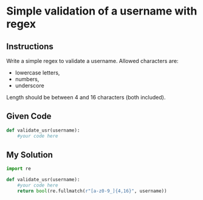 # Simple validation of a username with regex

## Instructions

Write a simple regex to validate a username. Allowed characters are:

- lowercase letters,
- numbers,
- underscore

Length should be between 4 and 16 characters (both included).

## Given Code
```python
def validate_usr(username):
    #your code here
```

## My Solution
```python
import re

def validate_usr(username):
    #your code here
    return bool(re.fullmatch(r"[a-z0-9_]{4,16}", username))

```
